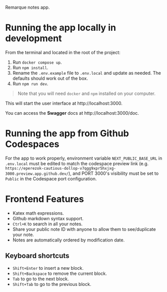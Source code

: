 Remarque notes app.

# Running the app locally in development

From the terminal and located in the root of the project:
1. Run `docker compose up`.
2. Run `npm install`.
3. Rename the `.env.example` file to `.env.local` and update as needed. The defaults should work out of the box.
4. Run `npm run dev`.

> Note that you will need `docker` and `npm` installed on your computer.

This will start the user interface at http://localhost:3000.

You can access the **Swagger** docs at http://localhost:3000/doc.

# Running the app from Github Codespaces

For the app to work properly, environment variable `NEXT_PUBLIC_BASE_URL` in `.env.local` must be edited to match the codespace preview link (e.g. `https://eperezok-cautious-dollop-v7qgg9xpr5hxjxg-3000.preview.app.github.dev/`), and PORT 3000's visibility must be set to `Public` in the Codespace port configuration.

# Frontend Features

- Katex math expressions.
- Github markdown syntax support.
- `Ctrl+K` to search in all your notes.
- Share your public note ID with anyone to allow them to see/duplicate your note.
- Notes are automatically ordered by modification date.

## Keyboard shortcuts
- `Shift+Enter` to insert a new block.
- `Shift+Backspace` to remove the current block.
- `Tab` to go to the next block.
- `Shift+Tab` to go to the previous block.
